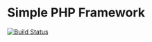 Simple PHP Framework
=========

[![Build Status](https://travis-ci.org/gravitano/framework.svg?branch=master)](https://travis-ci.org/gravitano/framework)

